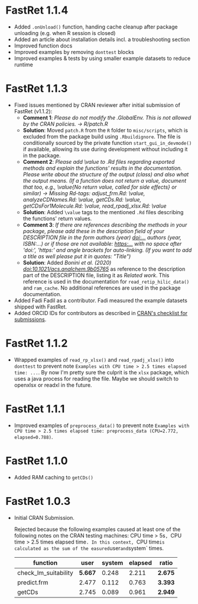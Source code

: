 # FastRet 1.1.4

* Added `.onUnload()` function, handing cache cleanup after package unloading (e.g. when R session is closed)
* Added an article about installation details incl. a troubleshooting section
* Improved function docs
* Improved examples by removing `donttest` blocks
* Improved examples & tests by using smaller example datasets to reduce runtime

# FastRet 1.1.3

* Fixed issues mentioned by CRAN reviewer after initial submission of FastRet (v1.1.2):
  - __Comment 1__: *Please do not modify the .GlobalEnv. This is not allowed by the CRAN policies. -> R/patch.R*
  - __Solution__: Moved `patch.R` from the `R` folder to `misc/scripts`, which is excluded from the package build using `.Rbuildignore`. The file is conditionally sourced by the private function `start_gui_in_devmode()` if available, allowing its use during development without including it in the package.
  - __Comment 2__: *Please add \value to .Rd files regarding exported methods and explain the functions' results in the documentation. Please write about the structure of the output (class) and also what the output means. (If a function does not return a value, document that too, e.g., \value{No return value, called for side effects} or similar) -> Missing Rd-tags: adjust_frm.Rd: \value, analyzeCDNames.Rd: \value, getCDs.Rd: \value, getCDsFor1Molecule.Rd: \value, read_rpadj_xlsx.Rd: \value*
  - __Solution__: Added `\value` tags to the mentioned `.Rd` files describing the functions' return values.
  - __Comment 3__: *If there are references describing the methods in your package, please add these in the description field of your DESCRIPTION file in the form authors (year) <doi:...> authors (year, ISBN:...) or if those are not available: <https:...> with no space after 'doi:', 'https:' and angle brackets for auto-linking. (If you want to add a title as well please put it in quotes: "Title")*
  - __Solution__: Added *Bonini et al. (2020) <doi:10.1021/acs.analchem.9b05765>* as reference to the description part of the DESCRIPTION file, listing  it as *Related work*. This reference is used in the documentation for `read_retip_hilic_data()` and `ram_cache`. No additional references are used in the package documentation.
* Added Fadi Fadil as a contributor. Fadi measured the example datasets shipped with FastRet.
* Added ORCID IDs for contributors as described in [CRAN's checklist for submissions](https://cran.r-project.org/web/packages/submission_checklist.html).

# FastRet 1.1.2

* Wrapped examples of `read_rp_xlsx()` and `read_rpadj_xlsx()` into `donttest` to prevent note `Examples with CPU time > 2.5 times elapsed time: ...`. By now I'm pretty sure the culprit is the `xlsx` package, which uses a java process for reading the file. Maybe we should switch to openxlsx or readxl in the future.

# FastRet 1.1.1

* Improved examples of `preprocess_data()` to prevent note `Examples with CPU time > 2.5 times elapsed time: preprocess_data (CPU=2.772, elapsed=0.788)`.

# FastRet 1.1.0

* Added RAM caching to `getCDs()`

# FastRet 1.0.3

* Initial CRAN Submission.

  Rejected because the following examples caused at least one of the following notes on the CRAN testing machines: CPU time > 5s`, `CPU time > 2.5 times elapsed time`. In this context, `CPU time` is calculated as the sum of the easured `user` and `system` times.

  | function             | user      | system | elapsed | ratio     |
  | -------------------- | --------- | ------ | ------- | --------- |
  | check_lm_suitability | **5.667** | 0.248  | 2.211   | **2.675** |
  | predict.frm          | 2.477     | 0.112  | 0.763   | **3.393** |
  | getCDs               | 2.745     | 0.089  | 0.961   | **2.949** |
